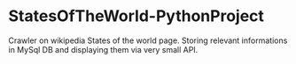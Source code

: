 # StatesOfTheWorld-PythonProject
Crawler on wikipedia States of the world page. Storing relevant informations in MySql DB and displaying them via very small API.
